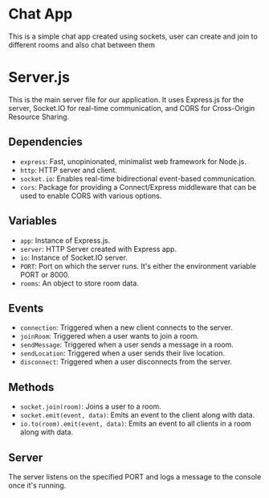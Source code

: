 # Chat App
This is a simple chat app created using sockets, user can create and join to different rooms and also chat between them

# Server.js

This is the main server file for our application. It uses Express.js for the server, Socket.IO for real-time communication, and CORS for Cross-Origin Resource Sharing.

## Dependencies

- `express`: Fast, unopinionated, minimalist web framework for Node.js.
- `http`: HTTP server and client.
- `socket.io`: Enables real-time bidirectional event-based communication.
- `cors`: Package for providing a Connect/Express middleware that can be used to enable CORS with various options.

## Variables

- `app`: Instance of Express.js.
- `server`: HTTP Server created with Express app.
- `io`: Instance of Socket.IO server.
- `PORT`: Port on which the server runs. It's either the environment variable PORT or 8000.
- `rooms`: An object to store room data.

## Events

- `connection`: Triggered when a new client connects to the server.
- `joinRoom`: Triggered when a user wants to join a room.
- `sendMessage`: Triggered when a user sends a message in a room.
- `sendLocation`: Triggered when a user sends their live location.
- `disconnect`: Triggered when a user disconnects from the server.

## Methods

- `socket.join(room)`: Joins a user to a room.
- `socket.emit(event, data)`: Emits an event to the client along with data.
- `io.to(room).emit(event, data)`: Emits an event to all clients in a room along with data.

## Server

The server listens on the specified PORT and logs a message to the console once it's running.